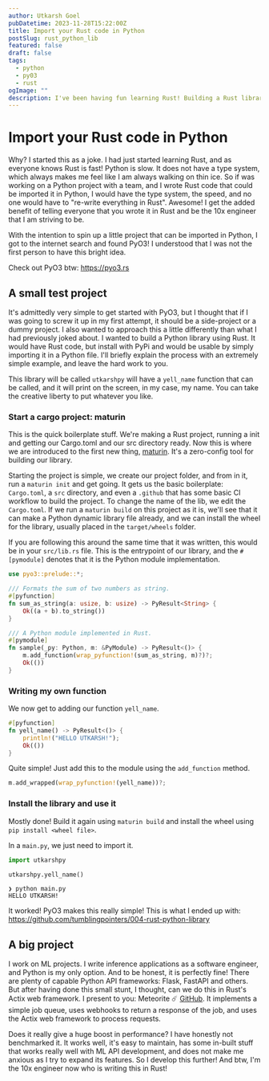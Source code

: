 ```yaml
---
author: Utkarsh Goel
pubDatetime: 2023-11-28T15:22:00Z
title: Import your Rust code in Python
postSlug: rust_python_lib
featured: false
draft: false
tags:
  - python
  - py03
  - rust
ogImage: ""
description: I've been having fun learning Rust! Building a Rust library that can be imported in Python, started as a joke, but I have been able to discover some really cool things that I hope to share in this article!
---
```


# Import your Rust code in Python

Why? I started this as a joke. I had just started learning Rust, and as everyone knows Rust is fast! Python is slow. It does not have a type system, which always makes me feel like I am always walking on thin ice. So if was working on a Python project with a team, and I wrote Rust code that could be imported it in Python, I would have the type system, the speed, and no one would have to "re-write everything in Rust". Awesome! I get the added benefit of telling everyone that you wrote it in Rust and be the 10x engineer that I am striving to be.

With the intention to spin up a little project that can be imported in Python, I got to the internet search and found PyO3! I understood that I was not the first person to have this bright idea.

Check out PyO3 btw: https://pyo3.rs

## A small test project

It's admittedly very simple to get started with PyO3, but I thought that if I was going to screw it up in my first attempt, it should be a side-project or a dummy project. I also wanted to approach this a little differently than what I had previously joked about. I wanted to build a Python library using Rust. It would have Rust code, but install with PyPi and would be usable by simply importing it in a Python file. I'll briefly explain the process with an extremely simple example, and leave the hard work to you.

This library will be called `utkarshpy` will have a `yell_name` function that can be called, and it will print on the screen, in my case, my name. You can take the creative liberty to put whatever you like.

### Start a cargo project: maturin

This is the quick boilerplate stuff. We're making a Rust project, running a init and getting our Cargo.toml and our src directory ready. Now this is where we are introduced to the first new thing, [maturin](https://github.com/PyO3/maturin). It's a zero-config tool for building our library.

Starting the project is simple, we create our project folder, and from in it, run a `maturin init` and get going. It gets us the basic boilerplate: `Cargo.toml`, a `src` directory, and even a `.github` that has some basic CI workflow to build the project. To change the name of the lib, we edit the `Cargo.toml`. If we run a `maturin build` on this project as it is, we'll see that it can make a Python dynamic library file already, and we can install the wheel for the library, usually placed in the `target/wheels` folder.

If you are following this around the same time that it was written, this would be in your `src/lib.rs` file. This is the entrypoint of our library, and the `#[pymodule]` denotes that it is the Python module implementation.

```rust
use pyo3::prelude::*;

/// Formats the sum of two numbers as string.
#[pyfunction]
fn sum_as_string(a: usize, b: usize) -> PyResult<String> {
    Ok((a + b).to_string())
}

/// A Python module implemented in Rust.
#[pymodule]
fn sample(_py: Python, m: &PyModule) -> PyResult<()> {
    m.add_function(wrap_pyfunction!(sum_as_string, m)?)?;
    Ok(())
}

```

### Writing my own function

We now get to adding our function `yell_name`.

```rust
#[pyfunction]
fn yell_name() -> PyResult<()> {
    println!("HELLO UTKARSH!");
    Ok(())
}
```

Quite simple! Just add this to the module using the `add_function` method.

```rust
m.add_wrapped(wrap_pyfunction!(yell_name))?;
```

### Install the library and use it

Mostly done! Build it again using `maturin build` and install the wheel using `pip install <wheel file>`.

In a `main.py`, we just need to import it.

```py
import utkarshpy

utkarshpy.yell_name()
```

```shell
❯ python main.py
HELLO UTKARSH!
```

It worked! PyO3 makes this really simple! This is what I ended up with: https://github.com/tumblingpointers/004-rust-python-library

## A big project

I work on ML projects. I write inference applications as a software engineer, and Python is my only option. And to be honest, it is perfectly fine! There are plenty of capable Python API frameworks: Flask, FastAPI and others. But after having done this small stunt, I thought, can we do this in Rust's Actix web framework. I present to you: Meteorite ☄️ [GitHub](https://github.com/deploifai/meteorite). It implements a simple job queue, uses webhooks to return a response of the job, and uses the Actix web framework to process requests.

Does it really give a huge boost in performance? I have honestly not benchmarked it. It works well, it's easy to maintain, has some in-built stuff that works really well with ML API development, and does not make me anxious as I try to expand its features. So I develop this further! And btw, I'm the 10x engineer now who is writing this in Rust!
